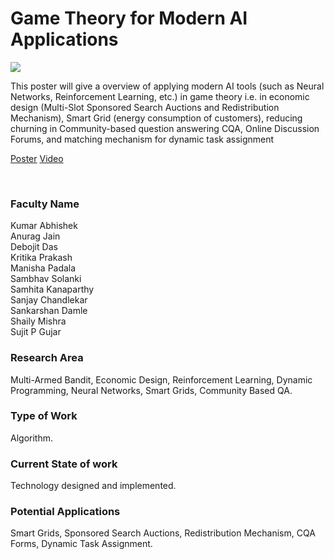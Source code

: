# Game Theory for Modern AI Applications

![](14.%20Game%20Theory%20for%20Modern%20AI%20Applications.png)

This poster will give a overview of applying modern AI tools (such as Neural Networks, Reinforcement Learning, etc.) in game theory i.e. in economic design (Multi-Slot Sponsored Search Auctions and Redistribution Mechanism), Smart Grid (energy consumption of customers), reducing churning in Community-based question answering CQA, Online Discussion Forums, and matching mechanism for dynamic task assignment

[Poster](14.%20Game%20Theory%20for%20Modern%20AI%20Applications.pdf)
[Video](https://rndshowcase.iiit.ac.in/tto/TTO_website_data/Videos/171.mp4)

<br>


### Faculty Name

Kumar Abhishek<br>
Anurag Jain<br>
Debojit Das<br>
Kritika Prakash<br>
Manisha Padala<br>
Sambhav Solanki<br>
Samhita Kanaparthy<br>
Sanjay Chandlekar<br>
Sankarshan Damle<br>
Shaily Mishra<br>
Sujit P Gujar


### Research Area

Multi-Armed Bandit, Economic Design, Reinforcement Learning, Dynamic Programming, Neural Networks, Smart Grids, Community Based QA.


### Type of Work

Algorithm.


### Current State of work

Technology designed and implemented.


### Potential Applications

Smart Grids, Sponsored Search Auctions, Redistribution Mechanism, CQA Forms, Dynamic Task Assignment.

